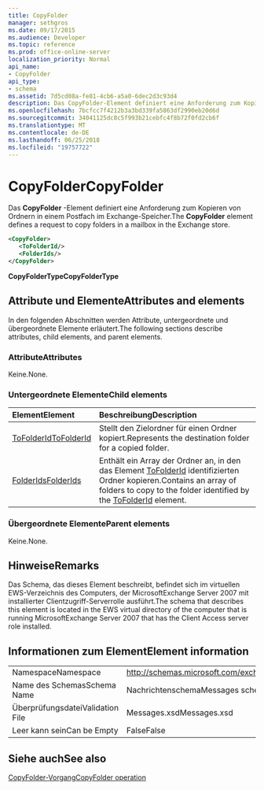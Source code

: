 ```yaml
---
title: CopyFolder
manager: sethgros
ms.date: 09/17/2015
ms.audience: Developer
ms.topic: reference
ms.prod: office-online-server
localization_priority: Normal
api_name:
- CopyFolder
api_type:
- schema
ms.assetid: 7d5cd08a-fe81-4cb6-a5a0-6dec2d3c93d4
description: Das CopyFolder-Element definiert eine Anforderung zum Kopieren von Ordnern in einem Postfach im Exchange-Speicher.
ms.openlocfilehash: 7bcfcc7f4212b3a3bd339fa5863df2990eb20d6d
ms.sourcegitcommit: 34041125dc8c5f993b21cebfc4f8b72f0fd2cb6f
ms.translationtype: MT
ms.contentlocale: de-DE
ms.lasthandoff: 06/25/2018
ms.locfileid: "19757722"
---
```

# <a name="copyfolder"></a><span data-ttu-id="1fba2-103">CopyFolder</span><span class="sxs-lookup"><span data-stu-id="1fba2-103">CopyFolder</span></span>

<span data-ttu-id="1fba2-104">Das **CopyFolder** -Element definiert eine Anforderung zum Kopieren von Ordnern in einem Postfach im Exchange-Speicher.</span><span class="sxs-lookup"><span data-stu-id="1fba2-104">The **CopyFolder** element defines a request to copy folders in a mailbox in the Exchange store.</span></span> 
  
```xml
<CopyFolder>
   <ToFolderId/>
   <FolderIds/>
</CopyFolder>
```

 <span data-ttu-id="1fba2-105">**CopyFolderType**</span><span class="sxs-lookup"><span data-stu-id="1fba2-105">**CopyFolderType**</span></span>
## <a name="attributes-and-elements"></a><span data-ttu-id="1fba2-106">Attribute und Elemente</span><span class="sxs-lookup"><span data-stu-id="1fba2-106">Attributes and elements</span></span>

<span data-ttu-id="1fba2-107">In den folgenden Abschnitten werden Attribute, untergeordnete und übergeordnete Elemente erläutert.</span><span class="sxs-lookup"><span data-stu-id="1fba2-107">The following sections describe attributes, child elements, and parent elements.</span></span>
  
### <a name="attributes"></a><span data-ttu-id="1fba2-108">Attribute</span><span class="sxs-lookup"><span data-stu-id="1fba2-108">Attributes</span></span>

<span data-ttu-id="1fba2-109">Keine.</span><span class="sxs-lookup"><span data-stu-id="1fba2-109">None.</span></span>
  
### <a name="child-elements"></a><span data-ttu-id="1fba2-110">Untergeordnete Elemente</span><span class="sxs-lookup"><span data-stu-id="1fba2-110">Child elements</span></span>

|<span data-ttu-id="1fba2-111">**Element**</span><span class="sxs-lookup"><span data-stu-id="1fba2-111">**Element**</span></span>|<span data-ttu-id="1fba2-112">**Beschreibung**</span><span class="sxs-lookup"><span data-stu-id="1fba2-112">**Description**</span></span>|
|:-----|:-----|
|[<span data-ttu-id="1fba2-113">ToFolderId</span><span class="sxs-lookup"><span data-stu-id="1fba2-113">ToFolderId</span></span>](tofolderid.md) <br/> |<span data-ttu-id="1fba2-114">Stellt den Zielordner für einen Ordner kopiert.</span><span class="sxs-lookup"><span data-stu-id="1fba2-114">Represents the destination folder for a copied folder.</span></span>  <br/> |
|[<span data-ttu-id="1fba2-115">FolderIds</span><span class="sxs-lookup"><span data-stu-id="1fba2-115">FolderIds</span></span>](folderids.md) <br/> |<span data-ttu-id="1fba2-116">Enthält ein Array der Ordner an, in den das Element [ToFolderId](tofolderid.md) identifizierten Ordner kopieren.</span><span class="sxs-lookup"><span data-stu-id="1fba2-116">Contains an array of folders to copy to the folder identified by the [ToFolderId](tofolderid.md) element.</span></span>  <br/> |
   
### <a name="parent-elements"></a><span data-ttu-id="1fba2-117">Übergeordnete Elemente</span><span class="sxs-lookup"><span data-stu-id="1fba2-117">Parent elements</span></span>

<span data-ttu-id="1fba2-118">Keine.</span><span class="sxs-lookup"><span data-stu-id="1fba2-118">None.</span></span>
  
## <a name="remarks"></a><span data-ttu-id="1fba2-119">Hinweise</span><span class="sxs-lookup"><span data-stu-id="1fba2-119">Remarks</span></span>

<span data-ttu-id="1fba2-120">Das Schema, das dieses Element beschreibt, befindet sich im virtuellen EWS-Verzeichnis des Computers, der MicrosoftExchange Server 2007 mit installierter Clientzugriff-Serverrolle ausführt.</span><span class="sxs-lookup"><span data-stu-id="1fba2-120">The schema that describes this element is located in the EWS virtual directory of the computer that is running MicrosoftExchange Server 2007 that has the Client Access server role installed.</span></span>
  
## <a name="element-information"></a><span data-ttu-id="1fba2-121">Informationen zum Element</span><span class="sxs-lookup"><span data-stu-id="1fba2-121">Element information</span></span>

|||
|:-----|:-----|
|<span data-ttu-id="1fba2-122">Namespace</span><span class="sxs-lookup"><span data-stu-id="1fba2-122">Namespace</span></span>  <br/> |http://schemas.microsoft.com/exchange/services/2006/messages  <br/> |
|<span data-ttu-id="1fba2-123">Name des Schemas</span><span class="sxs-lookup"><span data-stu-id="1fba2-123">Schema Name</span></span>  <br/> |<span data-ttu-id="1fba2-124">Nachrichtenschema</span><span class="sxs-lookup"><span data-stu-id="1fba2-124">Messages schema</span></span>  <br/> |
|<span data-ttu-id="1fba2-125">Überprüfungsdatei</span><span class="sxs-lookup"><span data-stu-id="1fba2-125">Validation File</span></span>  <br/> |<span data-ttu-id="1fba2-126">Messages.xsd</span><span class="sxs-lookup"><span data-stu-id="1fba2-126">Messages.xsd</span></span>  <br/> |
|<span data-ttu-id="1fba2-127">Leer kann sein</span><span class="sxs-lookup"><span data-stu-id="1fba2-127">Can be Empty</span></span>  <br/> |<span data-ttu-id="1fba2-128">False</span><span class="sxs-lookup"><span data-stu-id="1fba2-128">False</span></span>  <br/> |
   
## <a name="see-also"></a><span data-ttu-id="1fba2-129">Siehe auch</span><span class="sxs-lookup"><span data-stu-id="1fba2-129">See also</span></span>



[<span data-ttu-id="1fba2-130">CopyFolder-Vorgang</span><span class="sxs-lookup"><span data-stu-id="1fba2-130">CopyFolder operation</span></span>](copyfolder-operation.md)

